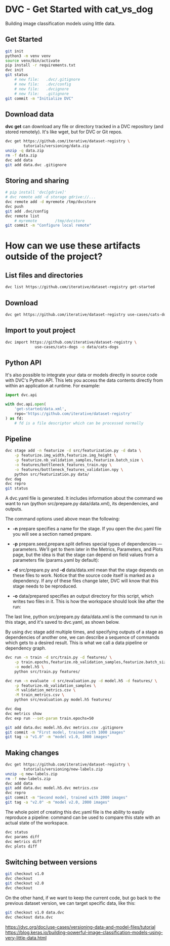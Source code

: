 # DVC - Get Started with cat_vs_dog
Building image classification models using little data.

## Get Started
```bash
git init
python3 -m venv venv
source venv/bin/activate
pip install -r requirements.txt
dvc init
git status
    # new file:   .dvc/.gitignore
    # new file:   .dvc/config
    # new file:   .dvcignore
    # new file:   .gitignore
git commit -m "Initialize DVC"
```
## Download data
**dvc get** can download any file or directory tracked in a DVC repository (and stored remotely). It's like wget, but for DVC or Git repos.

```bash
dvc get https://github.com/iterative/dataset-registry \
        tutorials/versioning/data.zip
unzip -q data.zip
rm -f data.zip
dvc add data
git add data.dvc .gitignore
```
## Storing and sharing

```bash
# pip install 'dvc[gdrive]'
# dvc remote add -d storage gdrive://...
dvc remote add -d myremote /tmp/dvcstore
dvc push
git add .dvc/config
dvc remote list
	# myremote        /tmp/dvcstore
git commit -m "Configure local remote"
```

# How can we use these artifacts outside of the project?
## List files and directories
```bash
dvc list https://github.com/iterative/dataset-registry get-started
```
## Download
```bash
dvc get https://github.com/iterative/dataset-registry use-cases/cats-dogs
```
## Import to yout project
```bash
dvc import https://github.com/iterative/dataset-registry \
             use-cases/cats-dogs -o data/cats-dogs
```
## Python API

It's also possible to integrate your data or models directly in source code with DVC's Python API. This lets you access the data contents directly from within an application at runtime. For example:
```python
import dvc.api

with dvc.api.open(
    'get-started/data.xml',
    repo='https://github.com/iterative/dataset-registry'
) as fd:
    # fd is a file descriptor which can be processed normally
```

## Pipeline

```bash
dvc stage add -n featurize -d src/featurization.py -d data \
    -p featurize.img_width,featurize.img_height \
    -p featurize.nb_validation_samples,featurize.batch_size \
    -o features/bottleneck_features_train.npy \
    -o features/bottleneck_features_validation.npy \
    python src/featurization.py data/
dvc dag
dvc repro
git status
```
A dvc.yaml file is generated. It includes information about the command we want to run (python src/prepare.py data/data.xml), its dependencies, and outputs.

The command options used above mean the following:

- **-n** prepare specifies a name for the stage. If you open the dvc.yaml file you will see a section named prepare.

- **-p** prepare.seed,prepare.split defines special types of dependencies — parameters. We'll get to them later in the Metrics, Parameters, and Plots page, but the idea is that the stage can depend on field values from a parameters file (params.yaml by default):

- **-d** src/prepare.py and **-d** data/data.xml mean that the stage depends on these files to work. Notice that the source code itself is marked as a dependency. If any of these files change later, DVC will know that this stage needs to be reproduced.

- **-o** data/prepared specifies an output directory for this script, which writes two files in it. This is how the workspace should look like after the run:

The last line, python src/prepare.py data/data.xml is the command to run in this stage, and it's saved to dvc.yaml, as shown below.

By using dvc stage add multiple times, and specifying outputs of a stage as dependencies of another one, we can describe a sequence of commands which gets to a desired result. This is what we call a data pipeline or dependency graph.

```bash
dvc run -n train -d src/train.py -d features/ \
    -p train.epochs,featurize.nb_validation_samples,featurize.batch_size \
    -o model.h5 \
    python src/train.py features/

dvc run -n evaluate -d src/evaluation.py -d model.h5 -d features/ \
    -p featurize.nb_validation_samples \
    -M validation_metrics.csv \
    -M train_metrics.csv \
    python src/evaluation.py model.h5 features/

dvc dag
dvc metrics show
dvc exp run --set-param train.epochs=50
```

```bash
git add data.dvc model.h5.dvc metrics.csv .gitignore
git commit -m "First model, trained with 1000 images"
git tag -a "v1.0" -m "model v1.0, 1000 images"
```

## Making changes

```bash
dvc get https://github.com/iterative/dataset-registry \
        tutorials/versioning/new-labels.zip
unzip -q new-labels.zip
rm -f new-labels.zip
dvc add data
git add data.dvc model.h5.dvc metrics.csv
dvc repro
git commit -m "Second model, trained with 2000 images"
git tag -a "v2.0" -m "model v2.0, 2000 images"
```

The whole point of creating this dvc.yaml file is the ability to easily reproduce a pipeline:
command can be used to compare this state with an actual state of the workspace.

```bash
dvc status 
dvc params diff
dvc metrics diff
dvc plots diff
```

## Switching between versions

```bash
git checkout v1.0
dvc checkout
git checkout v2.0
dvc checkout
```
On the other hand, if we want to keep the current code, but go back to the previous dataset version, we can target specific data, like this:

```bash
git checkout v1.0 data.dvc
dvc checkout data.dvc
```
https://dvc.org/doc/use-cases/versioning-data-and-model-files/tutorial
https://blog.keras.io/building-powerful-image-classification-models-using-very-little-data.html